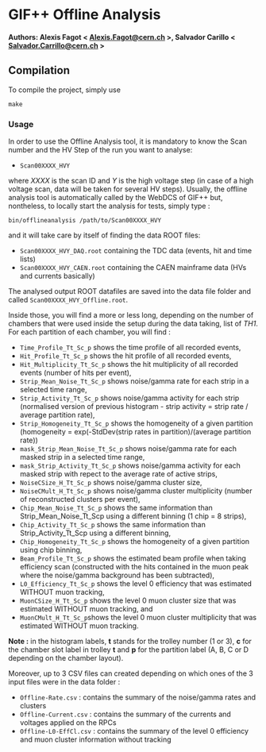 # GIF++ Offline Analysis

#### Authors: Alexis Fagot < Alexis.Fagot@cern.ch >, Salvador Carillo < Salvador.Carrillo@cern.ch >


## Compilation

To compile the project, simply use

    make

### Usage

In order to use the Offline Analysis tool, it is mandatory to know the Scan number and the HV Step of the run you want to analyse:

* `Scan00XXXX_HVY`

where *XXXX* is the scan ID and *Y* is the high voltage step (in case of a high voltage scan, data will be taken for several HV steps).
Usually, the offline analysis tool is automatically called by the WebDCS of GIF++ but, nontheless, to locally start the analysis for tests, simply type :

    bin/offlineanalysis /path/to/Scan00XXXX_HVY

and it will take care by itself of finding the data ROOT files:

* `Scan00XXXX_HVY_DAQ.root` containing the TDC data (events, hit and time lists)
* `Scan00XXXX_HVY_CAEN.root` containing the CAEN mainframe data (HVs and currents basically)

The analysed output ROOT datafiles are saved into the data file folder and called `Scan00XXXX_HVY_Offline.root`.

Inside those, you will find a more or less long, depending on the number of chambers that were used inside the setup during the data taking, list of *TH1*.
For each partition of each chamber, you will find :

* `Time_Profile_Tt_Sc_p` shows the time profile of all recorded events,
* `Hit_Profile_Tt_Sc_p` shows the hit profile of all recorded events,
* `Hit_Multiplicity_Tt_Sc_p` shows the hit multiplicity of all recorded events (number of hits per event),
* `Strip_Mean_Noise_Tt_Sc_p` shows noise/gamma rate for each strip in a selected time range,
* `Strip_Activity_Tt_Sc_p` shows noise/gamma activity for each strip (normalised version of previous histogram - strip activity = strip rate / average partition rate),
* `Strip_Homogeneity_Tt_Sc_p` shows the homogeneity of a given partition (homogeneity = exp(-StdDev(strip rates in partition)/(average partition rate))
* `mask_Strip_Mean_Noise_Tt_Sc_p` shows noise/gamma rate for each masked strip in a selected time range,
* `mask_Strip_Activity_Tt_Sc_p` shows noise/gamma activity for each masked strip with repect to the average rate of active strips,
* `NoiseCSize_H_Tt_Sc_p` shows noise/gamma cluster size,
* `NoiseCMult_H_Tt_Sc_p` shows noise/gamma cluster multiplicity (number of reconstructed clusters per event),
* `Chip_Mean_Noise_Tt_Sc_p` shows the same information than Strip_Mean_Noise_Tt_Scp using a different binning (1 chip = 8 strips),
* `Chip_Activity_Tt_Sc_p` shows the same information than Strip_Activity_Tt_Scp using a different binning,
* `Chip_Homogeneity_Tt_Sc_p` shows the homogeneity of a given partition using chip binning,
* `Beam_Profile_Tt_Sc_p` shows the estimated beam profile when taking efficiency scan (constructed with the hits contained in the muon peak where the noise/gamma background has been subtracted),
* `L0_Efficiency_Tt_Sc_p` shows the level 0 efficiency that was estimated WITHOUT muon tracking,
* `MuonCSize_H_Tt_Sc_p` shows the level 0 muon cluster size that was estimated WITHOUT muon tracking, and
* `MuonCMult_H_Tt_Sc_p`shows the level 0 muon cluster multiplicity that was estimated WITHOUT muon tracking.

**Note :** in the histogram labels, **t** stands for the trolley number (1 or 3), **c** for the chamber slot label in trolley **t** and **p** for the partition label (A, B, C or D depending on the chamber layout).

Moreover, up to 3 CSV files can created depending on which ones of the 3 input files were in the data folder :

* `Offline-Rate.csv` : contains the summary of the noise/gamma rates and clusters
* `Offline-Current.csv` : contains the summary of the currents and voltages applied on the RPCs
* `Offline-L0-EffCl.csv` : contains the summary of the level 0 efficiency and muon cluster information without tracking
